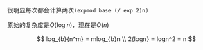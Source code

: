 
很明显每次都会计算两次`(expmod base (/ exp 2)n)`

原始的复杂度是$O(\log n)$，现在是$O(n)$

$$
log_{b}{n^m} = mlog_{b}n
\\
2{logn} = logn^2 = n
$$
